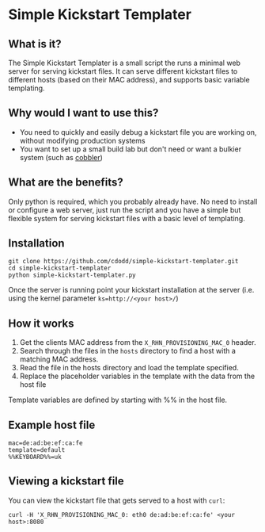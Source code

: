 # Simple Kickstart Templater

## What is it?
The Simple Kickstart Templater is a small script the runs a minimal web server for serving kickstart files. It can serve different kickstart files to different hosts (based on their MAC address), and supports basic variable templating.

## Why would I want to use this?
* You need to quickly and easily debug a kickstart file you are working on, without modifying production systems
* You want to set up a small build lab but don't need or want a bulkier system (such as [cobbler](http://www.cobblerd.org/))

## What are the benefits?
Only python is required, which you probably already have. No need to install or configure a web server, just run the script and you have a simple but flexible system for serving kickstart files with a basic level of templating.

## Installation
```
git clone https://github.com/cdodd/simple-kickstart-templater.git
cd simple-kickstart-templater
python simple-kickstart-templater.py
```

Once the server is running point your kickstart installation at the server (i.e. using the kernel parameter `ks=http://<your host>/`)

## How it works
1. Get the clients MAC address from the `X_RHN_PROVISIONING_MAC_0` header.
1. Search through the files in the `hosts` directory to find a host with a matching MAC address.
1. Read the file in the hosts directory and load the template specified.
1. Replace the placeholder variables in the template with the data from the host file

Template variables are defined by starting with %% in the host file.

## Example host file
```
mac=de:ad:be:ef:ca:fe
template=default
%%KEYBOARD%%=uk
```

## Viewing a kickstart file
You can view the kickstart file that gets served to a host with `curl`:
```
curl -H 'X_RHN_PROVISIONING_MAC_0: eth0 de:ad:be:ef:ca:fe' <your host>:8080
```
